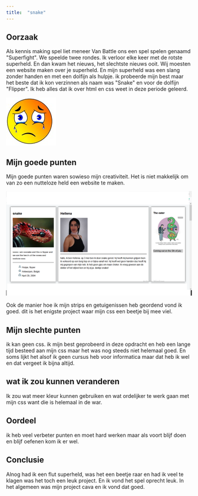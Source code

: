 ```yaml
---
title:  "snake"
---
```

<!--waarom ik mijn eerste project heb gemaakt-->
## Oorzaak

Als kennis making spel liet meneer Van Battle ons een spel spelen genaamd "Superfight". We speelde twee rondes. Ik verloor elke keer met de rotste superheld. En dan kwam het nieuws, het slechtste nieuws ooit. Wij moesten een website maken over je superheld. En mijn superheld was een slang zonder handen en met een dolfijn als hulpje. ik probeerde mijn best maar het beste dat ik kon verzinnen als naam was "Snake" en voor de dolfijn "Flipper". Ik heb alles dat ik over html en css weet in deze periode geleerd.

![huilende emoji omdat ik de rotste held ooit heb.](../assets/images/Huilen.jpg)

<!--wat ik goed heb gedaan bij dit project-->
## Mijn goede punten

Mijn goede punten waren sowieso mijn creativiteit. Het is niet makkelijk om van zo een nutteloze held een website te maken.

![een deel van mijn superhelden opdracht.](../assets/images/deel%20superhero.png)

Ook de manier hoe ik mijn strips en getuigenissen heb geordend vond ik goed. dit is het enigste project waar mijn css een beetje bij mee viel.

<!--wat ik minder goed heb gedaan bij dit project-->
## Mijn slechte punten

ik kan geen css. ik mijn best geprobeerd in deze opdracht en heb een lange tijd besteed aan mijn css maar het was nog steeds niet helemaal goed. En soms lijkt het alsof ik geen cursus heb voor informatica maar dat heb ik wel en dat vergeet ik bijna altijd.

<!--wat ik zou kunnen veranderen-->
## wat ik zou kunnen veranderen

Ik zou wat meer kleur kunnen gebruiken en wat ordelijker te werk gaan met mijn css want die is helemaal in de war.

<!--wat ik zelf vond van hoe ik werkte-->
## Oordeel

ik heb veel verbeter punten en moet hard werken maar als voort blijf doen en blijf oefenen kom ik er wel.

<!--wat ik eigenlijk vond van dit project-->
## Conclusie

Alnog had ik een flut superheld, was het een beetje raar en had ik veel te klagen was het toch een leuk project. En ik vond het spel oprecht leuk. In het algemeen was mijn project cava en ik vond dat goed. 